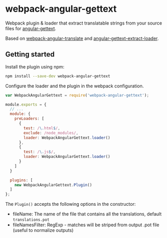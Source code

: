 # webpack-angular-gettext

Webpack plugin & loader that extract translatable strings from your source files for [angular-gettext].

Based on [webpack-angular-translate] and [angular-gettext-extract-loader].

## Getting started

Install the plugin using npm:

```bash
npm install --save-dev webpack-angular-gettext
```

Configure the loader and the plugin in the webpack configuration.

```javascript
var WebpackAngularGettext = require('webpack-angular-gettext');

module.exports = {
  // ...
  module: {
    preLoaders: [
      {
        test: /\.html$/,
        exclude: /node_modules/,
        loader: WebpackAngularGettext.loader()
      },
      {
        test: /\.js$/,
        loader: WebpackAngularGettext.loader()
      }
    ]
  }

  plugins: [
    new WebpackAngularGettext.Plugin()
  ]
};
```

The `Plugin()` accepts the following options in the constructor:

* fileName: The name of the file that contains all the translations, default `translations.pot`
* fileNamesFilter: RegExp - matches will be striped from output .pot file (useful to normalize outputs)

[angular-gettext]: https://github.com/rubenv/angular-gettext
[webpack-angular-translate]: https://github.com/DatenMetzgerX/webpack-angular-translate
[angular-gettext-extract-loader]: https://github.com/wombleton/angular-gettext-extract-loader
